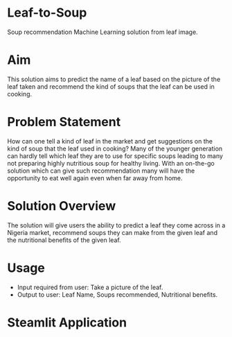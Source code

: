 # Leaf-to-Soup
Soup recommendation Machine Learning solution from leaf image.

# Aim 
This solution aims to predict the name of a leaf based on the picture of the leaf taken and recommend the kind of soups that the leaf can be used in cooking.

# Problem Statement
How can one tell a kind of leaf in the market and get suggestions on the kind of soup that the leaf used in cooking?
Many of the younger generation can hardly tell which leaf they are to use for specific soups leading to many not preparing highly nutritious soup for healthy living. With an on-the-go solution which can give such recommendation many will have the opportunity to eat well again even when far away from home.

# Solution Overview
The solution will give users the ability to predict a leaf they come across in a Nigeria market, recommend soups they can make from the given leaf and the nutritional benefits of the given leaf.

# Usage
- Input required from user: Take a picture of the leaf.
- Output to user: Leaf Name, Soups recommended, Nutritional benefits. 

# Steamlit Application 


